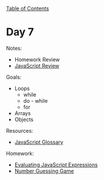 [Table of Contents](/README.md)

# Day 7

Notes:
* Homework Review
* [JavaScript Review](https://github.com/TIY-Austin-Front-End-Engineering/vanilla-js-and-jquery-review)

Goals:
* Loops
	* while
	* do - while
	* for
* Arrays
* Objects

Resources:
* [JavaScript Glossary](https://github.com/TIY-Austin-Front-End-Engineering/js-glossary)

Homework:
* [Evaluating JavaScript Expressions]()
* [Number Guessing Game](https://github.com/TIY-Austin-Front-End-Engineering/js-guessing-game)
